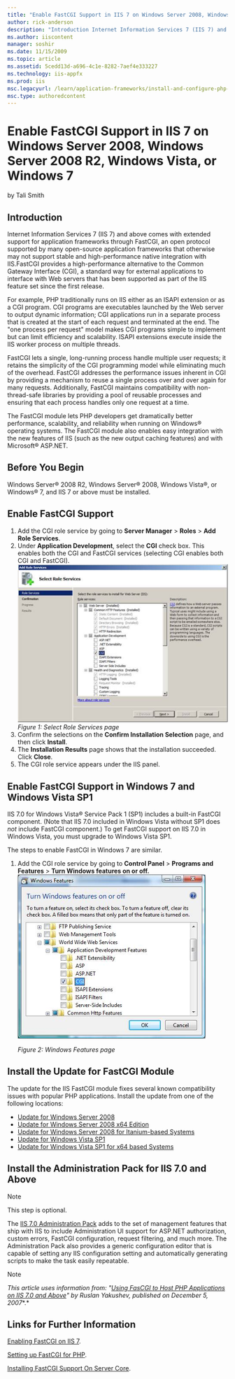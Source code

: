```yaml
---
title: "Enable FastCGI Support in IIS 7 on Windows Server 2008, Windows Server 2008 R2, Windows Vista, or Windows 7 | Microsoft Docs"
author: rick-anderson
description: "Introduction Internet Information Services 7 (IIS 7) and above comes with extended support for application frameworks through FastCGI, an open protocol suppo..."
ms.author: iiscontent
manager: soshir
ms.date: 11/15/2009
ms.topic: article
ms.assetid: 5cedd13d-a696-4c1e-8282-7aef4e333227
ms.technology: iis-appfx
ms.prod: iis
msc.legacyurl: /learn/application-frameworks/install-and-configure-php-on-iis/enable-fastcgi-support-in-iis-7-on-windows-server-2008-windows-server-2008-r2-windows-vista-or-windows-7
msc.type: authoredcontent
---
```

Enable FastCGI Support in IIS 7 on Windows Server 2008, Windows Server 2008 R2, Windows Vista, or Windows 7
====================
by Tali Smith

## Introduction

Internet Information Services 7 (IIS 7) and above comes with extended support for application frameworks through FastCGI, an open protocol supported by many open-source application frameworks that otherwise may not support stable and high-performance native integration with IIS.FastCGI provides a high-performance alternative to the Common Gateway Interface (CGI), a standard way for external applications to interface with Web servers that has been supported as part of the IIS feature set since the first release.

For example, PHP traditionally runs on IIS either as an ISAPI extension or as a CGI program. CGI programs are executables launched by the Web server to output dynamic information; CGI applications run in a separate process that is created at the start of each request and terminated at the end. The "one process per request" model makes CGI programs simple to implement but can limit efficiency and scalability. ISAPI extensions execute inside the IIS worker process on multiple threads.

FastCGI lets a single, long-running process handle multiple user requests; it retains the simplicity of the CGI programming model while eliminating much of the overhead. FastCGI addresses the performance issues inherent in CGI by providing a mechanism to reuse a single process over and over again for many requests. Additionally, FastCGI maintains compatibility with non-thread-safe libraries by providing a pool of reusable processes and ensuring that each process handles only one request at a time.

The FastCGI module lets PHP developers get dramatically better performance, scalability, and reliability when running on Windows® operating systems. The FastCGI module also enables easy integration with the new features of IIS (such as the new output caching features) and with Microsoft® ASP.NET.

## Before You Begin

Windows Server® 2008 R2, Windows Server® 2008, Windows Vista®, or Windows® 7, and IIS 7 or above must be installed.

## Enable FastCGI Support

1. Add the CGI role service by going to **Server Manager** &gt; **Roles** &gt; **Add Role Services**.
2. Under **Application Development**, select the **CGI** check box. This enables both the CGI and FastCGI services (selecting CGI enables both CGI and FastCGI).  
    [![](enable-fastcgi-support-in-iis-7-on-windows-server-2008-windows-server-2008-r2-windows-vista-or-windows-7/_static/image1.jpg)](enable-fastcgi-support-in-iis-7-on-windows-server-2008-windows-server-2008-r2-windows-vista-or-windows-7/_static/image1.png)  
    *Figure 1: Select Role Services page*
3. Confirm the selections on the **Confirm Installation Selection** page, and then click **Install**.
4. The **Installation Results** page shows that the installation succeeded. Click **Close**.
5. The CGI role service appears under the IIS panel.

## Enable FastCGI Support in Windows 7 and Windows Vista SP1

IIS 7.0 for Windows Vista® Service Pack 1 (SP1) includes a built-in FastCGI component. (Note that IIS 7.0 included in Windows Vista without SP1 does *not* include FastCGI component.) To get FastCGI support on IIS 7.0 in Windows Vista, you must upgrade to Windows Vista SP1.

The steps to enable FastCGI in Windows 7 are similar.

1. Add the CGI role service by going to **Control Panel** &gt; **Programs and Features** &gt; **Turn Windows features on or off.**  
    [![](enable-fastcgi-support-in-iis-7-on-windows-server-2008-windows-server-2008-r2-windows-vista-or-windows-7/_static/image3.jpg)](enable-fastcgi-support-in-iis-7-on-windows-server-2008-windows-server-2008-r2-windows-vista-or-windows-7/_static/image2.jpg)  
  
    *Figure 2: Windows Features page*

## Install the Update for FastCGI Module

The update for the IIS FastCGI module fixes several known compatibility issues with popular PHP applications. Install the update from one of the following locations:

- [Update for Windows Server 2008](https://www.microsoft.com/downloads/details.aspx?FamilyID=d0343911-1775-4aef-8c99-5f13862ac386&amp;DisplayLang=en)
- [Update for Windows Server 2008 x64 Edition](https://www.microsoft.com/downloads/info.aspx?na=22&amp;p=3&amp;SrcDisplayLang=en&amp;SrcCategoryId=&amp;SrcFamilyId=&amp;u=%2fdownloads%2fdetails.aspx%3fFamilyID%3d70278393-3291-4aa1-870b-0e9b0907bddf%26DisplayLang%3den)
- [Update for Windows Server 2008 for Itanium-based Systems](https://www.microsoft.com/downloads/info.aspx?na=22&amp;p=5&amp;SrcDisplayLang=en&amp;SrcCategoryId=&amp;SrcFamilyId=&amp;u=%2fdownloads%2fdetails.aspx%3fFamilyID%3d98e06637-0f00-45d5-83c5-ed1b41fd6a7b%26DisplayLang%3den)
- [Update for Windows Vista SP1](https://www.microsoft.com/downloads/info.aspx?na=22&amp;p=2&amp;SrcDisplayLang=en&amp;SrcCategoryId=&amp;SrcFamilyId=&amp;u=%2fdownloads%2fdetails.aspx%3fFamilyID%3d19600729-8470-4956-a276-200450d814bd%26DisplayLang%3den)
- [Update for Windows Vista SP1 for x64 based Systems](https://www.microsoft.com/downloads/info.aspx?na=22&amp;p=4&amp;SrcDisplayLang=en&amp;SrcCategoryId=&amp;SrcFamilyId=&amp;u=%2fdownloads%2fdetails.aspx%3fFamilyID%3dc7066c3b-dcf7-4441-87bc-f7dcb51067d0%26DisplayLang%3den)

## Install the Administration Pack for IIS 7.0 and Above

> [!NOTE]
> This step is optional.

The [IIS 7.0 Administration Pack](https://www.iis.net/downloads/microsoft/administration-pack) adds to the set of management features that ship with IIS to include Administration UI support for ASP.NET authorization, custom errors, FastCGI configuration, request filtering, and much more. The Administration Pack also provides a generic configuration editor that is capable of setting any IIS configuration setting and automatically generating scripts to make the task easily repeatable.

> [!NOTE]
> *This article uses information from: "[Using FasCGI to Host PHP Applications on IIS 7.0 and Above](../install-and-configure-php-applications-on-iis/using-fastcgi-to-host-php-applications-on-iis.md#InstallPHP)" by Ruslan Yakushev, published on December 5, 2007**.*

## Links for Further Information

[Enabling FastCGI on IIS 7](https://technet.microsoft.com/en-us/library/cc753077(WS.10).aspx).

[Setting up FastCGI for PHP](../running-php-applications-on-iis/set-up-fastcgi-for-php.md).

[Installing FastCGI Support On Server Core](install-php-and-fastcgi-support-on-server-core.md).